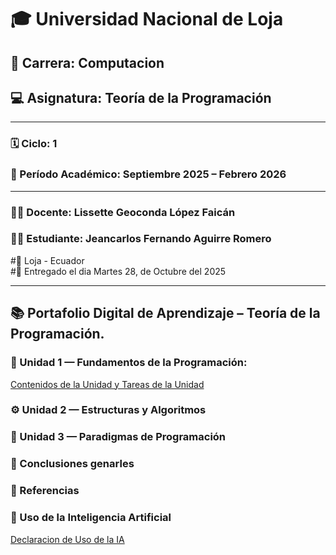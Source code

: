 
# 🎓 Universidad Nacional de Loja

## 🧮 Carrera: Computacion
## 💻 Asignatura: Teoría de la Programación  

---

### 🗓️ Ciclo: 1
### 📅 Período Académico: Septiembre 2025 – Febrero 2026  

---

### 👨‍🏫 Docente: Lissette Geoconda López Faicán
### 👨‍🎓 Estudiante: Jeancarlos Fernando Aguirre Romero 



#📍 Loja - Ecuador  
#📆 Entregado el dia Martes 28, de Octubre del 2025

---

## 📚 Portafolio Digital de Aprendizaje – Teoría de la Programación. 

### 🧩 Unidad 1 — Fundamentos de la Programación:

[Contenidos de la Unidad y Tareas de la Unidad ](unidad1/unidadUno.md) 

### ⚙️ Unidad 2 — Estructuras y Algoritmos 

### 🧠 Unidad 3 — Paradigmas de Programación  

### 🏁 Conclusiones genarles  

### 📖 Referencias  

### 🤖 Uso de la Inteligencia Artificial  

[Declaracion de Uso de la IA](usoIA.md)
